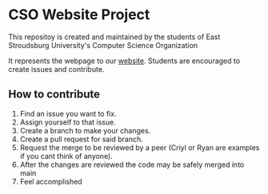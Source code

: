 # CSO Website Project
This repositoy is created and maintained by the students of East Stroudsburg University's Computer Science Organization

It represents the webpage to our [website](https://esucso.org/).
Students are encouraged to create issues and contribute.

## How to contribute
1. Find an issue you want to fix.
2. Assign yourself to that issue.
3. Create a branch to make your changes.
4. Create a pull request for said branch.
5. Request the merge to be reviewed by a peer (Criyl or Ryan are examples if you cant think of anyone).
6. After the changes are reviewed the code may be safely merged into main
7. Feel accomplished